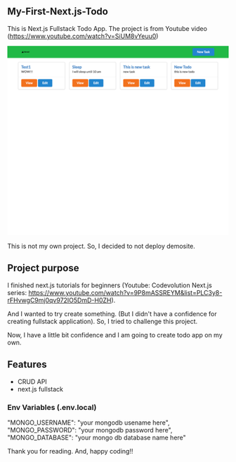 ## My-First-Next.js-Todo

This is Next.js Fullstack Todo App.
The project is from Youtube video (https://www.youtube.com/watch?v=SiUM8vYeuu0)

![screenshot](./img/desktop.png)

This is not my own project. So, I decided to not deploy demosite.

## Project purpose

I finished next.js tutorials for beginners (Youtube: Codevolution Next.js series: https://www.youtube.com/watch?v=9P8mASSREYM&list=PLC3y8-rFHvwgC9mj0qv972IO5DmD-H0ZH). 

And I wanted to try create something. (But I didn't have a confidence for creating fullstack application).
So, I tried to challenge this project.

Now, I have a little bit confidence and I am going to create todo app on my own.

## Features

- CRUD API 
- next.js fullstack

### Env Variables (.env.local)

"MONGO_USERNAME": "your mongodb usename here", <br/>
"MONGO_PASSWORD": "your mongodb password here", <br/>
"MONGO_DATABASE": "your mongo db database name here"

Thank you for reading.
And, happy coding!!

